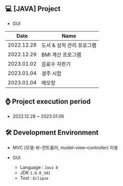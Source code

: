 ## 💻 [JAVA] Project

- GUI

|Date|Name|
|------|---|
|2022.12.28|도서 & 성적 관리 프로그램|
|2022.12.29|BMI 계산 프로그램|
|2023.01.02|음료수 자판기|
|2023.01.04|경주 시합|
|2023.01.04|메모장|

## ⌚ Project execution period
  - 2022.12.28 ~ 2023.01.06

## 🛠 Development Environment
- MVC (모델-뷰-컨트롤러, model–view–controller) 이용
- GUI
  
  - Language : `Java 8` 
  - JDK `1.8.0_341`
  - Tool : `Eclipse`
